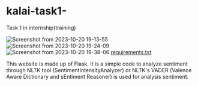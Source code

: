 # kalai-task1-
Task 1 in internship(training)


![Screenshot from 2023-10-20 19-13-55](https://github.com/Kalaivani-selvi/niki-task1-/assets/131773154/bbbd8a45-74aa-49b8-8e1d-a6de1a4ebcf5)
![Screenshot from 2023-10-20 19-24-09](https://github.com/Kalaivani-selvi/niki-task1-/assets/131773154/57e35665-46b6-4c79-96c8-a6b1faeea0d7)
![Screenshot from 2023-10-20 19-38-06](https://github.com/Kalaivani-selvi/niki-task1-/assets/131773154/8a84dab3-9397-41d2-b284-13b1def4c56a)
[requirements.txt](https://github.com/Kalaivani-selvi/niki-task1-/files/13055218/requirements.txt)

This website is made up of Flask.
It is a simple code to analyze sentiment through NLTK tool (SentimentIntensityAnalyzer) or NLTK's VADER (Valence Aware Dictionary and sEntiment Reasoner) is used for analysis sentiment.
